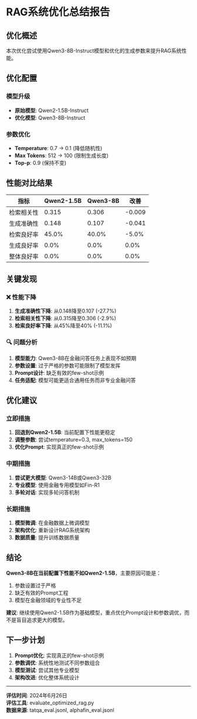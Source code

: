 # RAG系统优化总结报告

## 优化概述

本次优化尝试使用Qwen3-8B-Instruct模型和优化的生成参数来提升RAG系统性能。

## 优化配置

### 模型升级
- **原始模型**: Qwen2-1.5B-Instruct
- **优化模型**: Qwen3-8B-Instruct

### 参数优化
- **Temperature**: 0.7 → 0.1 (降低随机性)
- **Max Tokens**: 512 → 100 (限制生成长度)
- **Top-p**: 0.9 (保持不变)

## 性能对比结果

| 指标 | Qwen2-1.5B | Qwen3-8B | 改善 |
|------|------------|----------|------|
| 检索相关性 | 0.315 | 0.306 | -0.009 |
| 生成准确性 | 0.148 | 0.107 | -0.041 |
| 检索良好率 | 45.0% | 40.0% | -5.0% |
| 生成良好率 | 0.0% | 0.0% | 0.0% |
| 整体良好率 | 0.0% | 0.0% | 0.0% |

## 关键发现

### ❌ 性能下降
1. **生成准确性下降**: 从0.148降至0.107 (-27.7%)
2. **检索相关性下降**: 从0.315降至0.306 (-2.9%)
3. **检索良好率下降**: 从45%降至40% (-11.1%)

### 🔍 问题分析
1. **模型能力**: Qwen3-8B在金融问答任务上表现不如预期
2. **参数设置**: 过于严格的参数可能限制了模型发挥
3. **Prompt设计**: 缺乏有效的few-shot示例
4. **任务适配**: 模型可能更适合通用任务而非专业金融问答

## 优化建议

### 立即措施
1. **回退到Qwen2-1.5B**: 当前配置下性能更稳定
2. **调整参数**: 尝试temperature=0.3, max_tokens=150
3. **优化Prompt**: 实现真正的few-shot示例

### 中期措施
1. **尝试更大模型**: Qwen3-14B或Qwen3-32B
2. **专业模型**: 使用金融专用模型如Fin-R1
3. **多轮对话**: 实现多轮问答机制

### 长期措施
1. **模型微调**: 在金融数据上微调模型
2. **架构优化**: 重新设计RAG系统架构
3. **数据质量**: 提升训练数据质量

## 结论

**Qwen3-8B在当前配置下性能不如Qwen2-1.5B**，主要原因可能是：
1. 参数设置过于严格
2. 缺乏有效的Prompt工程
3. 模型在金融领域的专业性不足

**建议**: 继续使用Qwen2-1.5B作为基础模型，重点优化Prompt设计和参数调优，而不是盲目追求更大的模型。

## 下一步计划

1. **Prompt优化**: 实现真正的few-shot示例
2. **参数调优**: 系统性地测试不同参数组合
3. **模型测试**: 尝试其他专业模型
4. **架构改进**: 优化整体系统设计

---

**评估时间**: 2024年6月26日  
**评估工具**: evaluate_optimized_rag.py  
**数据来源**: tatqa_eval.jsonl, alphafin_eval.jsonl 